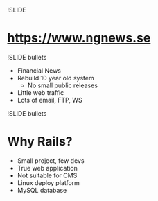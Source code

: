 !SLIDE 

# <https://www.ngnews.se>

!SLIDE bullets

* Financial News
* Rebuild 10 year old system
  * No small public releases
* Little web traffic
* Lots of email, FTP, WS

!SLIDE bullets

# Why Rails?

* Small project, few devs
* True web application
* Not suitable for CMS
* Linux deploy platform
* MySQL database

